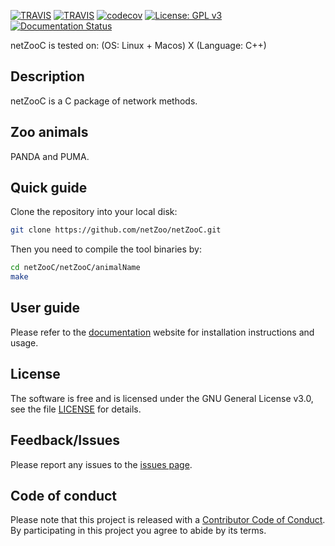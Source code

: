 [![TRAVIS](https://img.shields.io/travis/netZoo/netZooC/master?label=master)](https://travis-ci.org/netZoo/netZooC/)
[![TRAVIS](https://img.shields.io/travis/netZoo/netZooC/master?label=devel)](https://travis-ci.org/netZoo/netZooC/)
[![codecov](https://codecov.io/gh/netZoo/netZooC/branch/devel/graph/badge.svg)](https://codecov.io/gh/netZoo/netZooC)
[![License: GPL v3](https://img.shields.io/badge/License-GPLv3-blue.svg)](https://www.gnu.org/licenses/gpl-3.0)
[![Documentation Status](https://readthedocs.org/projects/netzooc/badge/?version=latest)](https://netzooc.readthedocs.io/en/latest/?badge=latest)
 
netZooC is tested on: (OS: Linux + Macos) X (Language: C++)

## Description
netZooC is a C package of network methods.

## Zoo animals
PANDA and PUMA.

## Quick guide

Clone the repository into your local disk:

```bash
git clone https://github.com/netZoo/netZooC.git
```

Then you need to compile the tool binaries by:

 ```bash
 cd netZooC/netZooC/animalName
 make
 ``` 

## User guide
Please refer to the [documentation](https://netzooc.readthedocs.io/en/latest/) website for installation instructions and usage.

## License
The software is free and is licensed under the GNU General License v3.0, see the file [LICENSE](LICENSE.txt) for details.

## Feedback/Issues
Please report any issues to the [issues page](https://github.com/netZoo/netZooC/issues).

## Code of conduct
Please note that this project is released with a [Contributor Code of Conduct](CONDUCT.md). By participating in this project you agree to abide by its terms.
